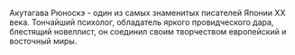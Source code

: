 <!--2017-01-02 07:44:31-->
Акутагава Рюноскэ - один из самых знаменитых писателей Японии XX века. Тончайший психолог, обладатель яркого провидческого дара, блестящий новеллист, он соединил своим творчеством европейский и восточный миры.